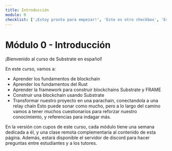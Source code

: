 ```yaml
---
title: Introducción
module: 0
checklist: ['¡Estoy pronto para empezar!', 'Este es otro checkbox', 'Este también']
---
```


# Módulo 0 - Introducción

¡Bienvenido al curso de Substrate en español!

En este curso, vamos a:
- Aprender los fundamentos de blockchain
- Aprender los fundamentos del Rust
- Aprender la framework para construir blockchains Substrate y FRAME
- Construir una blockchain usando Substrate
- Transformar nuestro proyecto en una parachain, conectandola a una relay chain
Esto puede sonar como mucho, pero a lo largo del camino vamos a tener muchos cuestionarios para reforzar nuestro conocimiento, y referencias para indagar más.

En la versión con cupos de este curso, cada módulo tiene una semana dedicada a él, y una clase remota complementaria al contenido de esta página.
Además, estará disponible el servidor de discord para hacer preguntas entre estudiantes y a los tutores.

